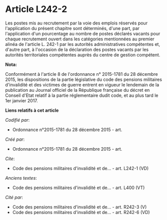 # Article L242-2

Les postes mis au recrutement par la voie des emplois réservés pour l'application du présent chapitre sont déterminés, d'une
part, par l'application d'un pourcentage au nombre de postes déclarés vacants pour chaque recrutement ouvert dans les
catégories mentionnées au premier alinéa de l'article L. 242-1 par les autorités administratives compétentes et, d'autre
part, à l'occasion de la déclaration des postes vacants par les autorités territoriales compétentes auprès du centre de
gestion compétent.

**Nota:**

Conformément à l'article 8 de l'ordonnance n° 2015-1781 du 28 décembre 2015, les dispositions de la partie législative du
code des pensions militaires d'invalidité et des victimes de guerre entrent en vigueur le lendemain de la publication au
Journal officiel de la République française du décret en Conseil d'Etat relatif à la partie réglementaire dudit code, et au
plus tard le 1er janvier 2017.

**Liens relatifs à cet article**

_Codifié par_:

  - Ordonnance n°2015-1781 du 28 décembre 2015 - art.

_Créé par_:

  - Ordonnance n°2015-1781 du 28 décembre 2015 - art.

_Cite_:

  - Code des pensions militaires d'invalidité et de... - art. L242-1 (VD)

_Anciens textes_:

  - Code des pensions militaires d'invalidité et de... - art. L400 (VT)

_Cité par_:

  - Code des pensions militaires d'invalidité et de... - art. R242-3 (V)
  - Code des pensions militaires d'invalidité et de... - art. R242-6 (VD)
